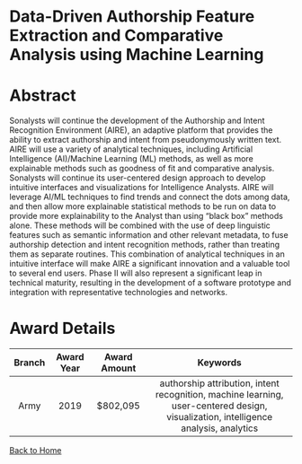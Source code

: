
Data-Driven Authorship Feature Extraction and Comparative Analysis using Machine Learning
=========================================================================================

# Abstract


Sonalysts will continue the development of the Authorship and Intent Recognition Environment (AIRE), an adaptive platform that provides the ability to extract authorship and intent from pseudonymously written text. AIRE will use a variety of analytical techniques, including Artificial Intelligence (AI)/Machine Learning (ML) methods, as well as more explainable methods such as goodness of fit and comparative analysis. Sonalysts will continue its user-centered design approach to develop intuitive interfaces and visualizations for Intelligence Analysts. AIRE will leverage AI/ML techniques to find trends and connect the dots among data, and then allow more explainable statistical methods to be run on data to provide more explainability to the Analyst than using “black box” methods alone. These methods will be combined with the use of deep linguistic features such as semantic information and other relevant metadata, to fuse authorship detection and intent recognition methods, rather than treating them as separate routines. This combination of analytical techniques in an intuitive interface will make AIRE a significant innovation and a valuable tool to several end users. Phase II will also represent a significant leap in technical maturity, resulting in the development of a software prototype and integration with representative technologies and networks.  

# Award Details

|Branch|Award Year|Award Amount|Keywords|
| :---: | :---: | :---: | :---: |
|Army|2019|$802,095|authorship attribution, intent recognition, machine learning, user-centered design, visualization, intelligence analysis, analytics|
  
  


[Back to Home](https://github.com/chrischow/dod_sbir_awards/Reports/CC/#1102)